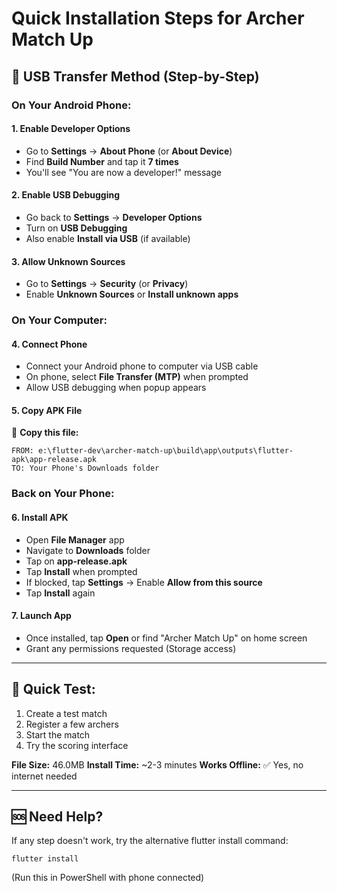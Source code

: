 # Quick Installation Steps for Archer Match Up

## 📱 USB Transfer Method (Step-by-Step)

### **On Your Android Phone:**

#### 1. Enable Developer Options
- Go to **Settings** → **About Phone** (or **About Device**)
- Find **Build Number** and tap it **7 times**
- You'll see "You are now a developer!" message

#### 2. Enable USB Debugging
- Go back to **Settings** → **Developer Options**
- Turn on **USB Debugging**
- Also enable **Install via USB** (if available)

#### 3. Allow Unknown Sources
- Go to **Settings** → **Security** (or **Privacy**)
- Enable **Unknown Sources** or **Install unknown apps**

### **On Your Computer:**

#### 4. Connect Phone
- Connect your Android phone to computer via USB cable
- On phone, select **File Transfer (MTP)** when prompted
- Allow USB debugging when popup appears

#### 5. Copy APK File
📁 **Copy this file:**
```
FROM: e:\flutter-dev\archer-match-up\build\app\outputs\flutter-apk\app-release.apk
TO: Your Phone's Downloads folder
```

### **Back on Your Phone:**

#### 6. Install APK
- Open **File Manager** app
- Navigate to **Downloads** folder
- Tap on **app-release.apk**
- Tap **Install** when prompted
- If blocked, tap **Settings** → Enable **Allow from this source**
- Tap **Install** again

#### 7. Launch App
- Once installed, tap **Open** or find "Archer Match Up" on home screen
- Grant any permissions requested (Storage access)

---

## 🎯 **Quick Test:**
1. Create a test match
2. Register a few archers
3. Start the match
4. Try the scoring interface

**File Size:** 46.0MB
**Install Time:** ~2-3 minutes
**Works Offline:** ✅ Yes, no internet needed

---

## 🆘 **Need Help?**
If any step doesn't work, try the alternative flutter install command:
```
flutter install
```
(Run this in PowerShell with phone connected)